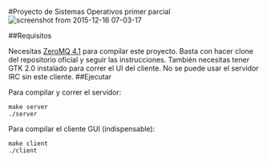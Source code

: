 #Proyecto de Sistemas Operativos primer parcial
![screenshot from 2015-12-16
07-03-17](https://cloud.githubusercontent.com/assets/5729175/11840361/4968daa2-a3c3-11e5-912c-b3ffaa9aaa3d.png)

##Requisitos

Necesitas [ZeroMQ 4.1](https://github.com/zeromq/zeromq4-1) para compilar este proyecto. Basta con hacer clone del repositorio oficial y seguir las instrucciones.
También necesitas tener GTK 2.0 instalado para correr el UI del cliente. No se
puede usar el servidor IRC sin este cliente.
##Ejecutar

Para compilar y correr el servidor: 

```
make server
./server
```

Para compilar el cliente GUI (indispensable):
```
make client
./client
```
